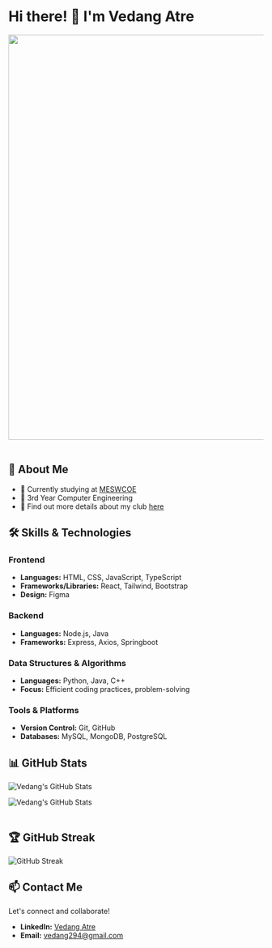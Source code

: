 # Hi there! 👋 I'm Vedang Atre 

<img src="https://user-images.githubusercontent.com/74038190/225813708-98b745f2-7d22-48cf-9150-083f1b00d6c9.gif" width="800">
<br><br>

## 🚀 About Me

- 🔭 Currently studying at [MESWCOE](https://mescoe.mespune.org/)
- 🌱 3rd Year Computer Engineering
- 👯 Find out more details about my club [here](https://github.com/Avinya-co)

## 🛠 Skills & Technologies

### Frontend
- **Languages:** HTML, CSS, JavaScript, TypeScript
- **Frameworks/Libraries:** React, Tailwind, Bootstrap
- **Design:** Figma

### Backend
- **Languages:** Node.js, Java
- **Frameworks:** Express, Axios, Springboot

### Data Structures & Algorithms
- **Languages:** Python, Java, C++
- **Focus:** Efficient coding practices, problem-solving

### Tools & Platforms
- **Version Control:** Git, GitHub
- **Databases:** MySQL, MongoDB, PostgreSQL

## 📊 GitHub Stats  
![Vedang's GitHub Stats](https://github-readme-stats.vercel.app/api/top-langs?username=vedang29&show_icons=true&locale=en&layout=compact&theme=radical)

![Vedang's GitHub Stats](https://github-readme-stats.vercel.app/api?username=vedang29&show_icons=true&count_private=true&theme=radical)  
<br>
## 🏆 GitHub Streak  
![GitHub Streak](https://github-readme-streak-stats.herokuapp.com/?user=vedang29&theme=radical)  

## 📫 Contact Me

Let's connect and collaborate!  
- **LinkedIn:** [Vedang Atre](https://www.linkedin.com/in/vedang-atre-53212b24b/)
- **Email:** vedang294@gmail.com
